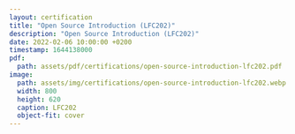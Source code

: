 ```yaml
---
layout: certification
title: "Open Source Introduction (LFC202)"
description: "Open Source Introduction (LFC202)"
date: 2022-02-06 10:00:00 +0200
timestamp: 1644138000
pdf:
  path: assets/pdf/certifications/open-source-introduction-lfc202.pdf
image:
  path: assets/img/certifications/open-source-introduction-lfc202.webp
  width: 800
  height: 620
  caption: LFC202
  object-fit: cover
---
```

